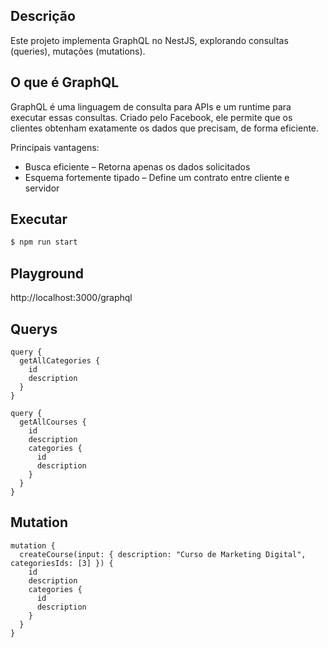 
## Descrição
Este projeto implementa GraphQL no NestJS, explorando consultas (queries), mutações (mutations).

## O que é GraphQL
GraphQL é uma linguagem de consulta para APIs e um runtime para executar essas consultas. Criado pelo Facebook, ele permite que os clientes obtenham exatamente os dados que precisam, de forma eficiente.

Principais vantagens:
- Busca eficiente – Retorna apenas os dados solicitados
- Esquema fortemente tipado – Define um contrato entre cliente e servidor

## Executar
```bash
$ npm run start
```

## Playground
http://localhost:3000/graphql

## Querys
```
query {
  getAllCategories {
    id
    description
  }
}
```

```
query {
  getAllCourses {
    id
    description
    categories {
      id
      description
    }
  }
}
```

## Mutation

```
mutation {
  createCourse(input: { description: "Curso de Marketing Digital", categoriesIds: [3] }) {
    id
    description
    categories {
      id
      description
    }
  }
}

```
